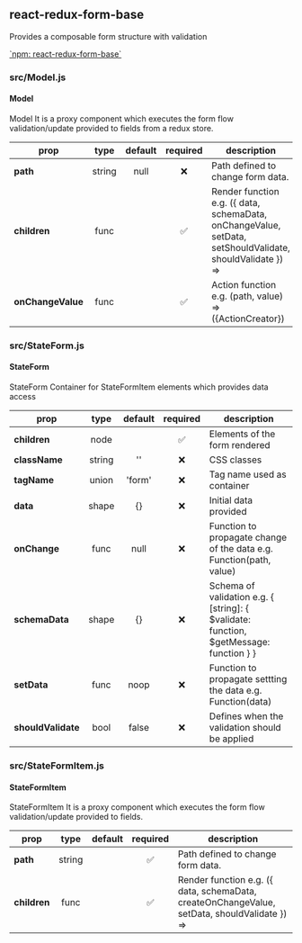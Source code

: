 ## react-redux-form-base

Provides a composable form structure with validation

[\`npm: react-redux-form-base\`](https://www.npmjs.com/package/react-redux-form-base)


### src/Model.js

#### Model

Model
It is a proxy component which executes the form flow validation/update
provided to fields from a redux store.

prop | type | default | required | description
---- | :----: | :-------: | :--------: | -----------
**path** | string | null | :x: | Path defined to change form data.
**children** | func |  | :white_check_mark: | Render function e.g. ({ data, schemaData, onChangeValue, setData, setShouldValidate, shouldValidate }) => <Component />
**onChangeValue** | func |  | :white_check_mark: | Action function e.g. (path, value) => ({ActionCreator})

### src/StateForm.js

#### StateForm

StateForm
Container for StateFormItem elements which provides data access

prop | type | default | required | description
---- | :----: | :-------: | :--------: | -----------
**children** | node |  | :white_check_mark: | Elements of the form rendered
**className** | string | '' | :x: | CSS classes
**tagName** | union | 'form' | :x: | Tag name used as container
**data** | shape | {} | :x: | Initial data provided
**onChange** | func | null | :x: | Function to propagate change of the data e.g. Function(path, value)
**schemaData** | shape | {} | :x: | Schema of validation e.g. { [string]: { $validate: function, $getMessage: function } }
**setData** | func | noop | :x: | Function to propagate settting the data e.g. Function(data)
**shouldValidate** | bool | false | :x: | Defines when the validation should be applied

### src/StateFormItem.js

#### StateFormItem

StateFormItem
It is a proxy component which executes the form flow validation/update
provided to fields.

prop | type | default | required | description
---- | :----: | :-------: | :--------: | -----------
**path** | string |  | :white_check_mark: | Path defined to change form data.
**children** | func |  | :white_check_mark: | Render function e.g. ({ data, schemaData, createOnChangeValue, setData, shouldValidate }) => <Component />

